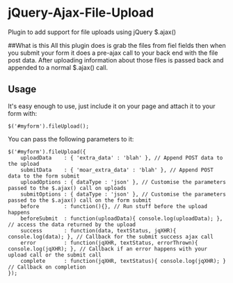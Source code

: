 jQuery-Ajax-File-Upload
=======================

Plugin to add support for file uploads using jQuery $.ajax()

##What is this
All this plugin does is grab the files from fiel fields then when you submit your form it does a pre-ajax call to your back end with the file post data. After uploading information about those files is passed back and appended to a normal $.ajax() call.

## Usage
It's easy enough to use, just include it on your page and attach it to your form with:

	$('#myform').fileUpload();

You can pass the following parameters to it:

	$('#myform').fileUpload({
		uploadData    : { 'extra_data' : 'blah' }, // Append POST data to the upload
		submitData    : { 'moar_extra_data' : 'blah' }, // Append POST data to the form submit
		uploadOptions : { dataType : 'json' }, // Customise the parameters passed to the $.ajax() call on uploads
		submitOptions : { dataType : 'json' }, // Customise the parameters passed to the $.ajax() call on the form submit
		before	      : function(){}, // Run stuff before the upload happens
		beforeSubmit  : function(uploadData){ console.log(uploadData); }, // access the data returned by the upload
		success       : function(data, textStatus, jqXHR){ console.log(data); }, // Callback for the submit success ajax call
		error 	      : function(jqXHR, textStatus, errorThrown){ console.log(jqXHR); }, // Callback if an error happens with your upload call or the submit call
		complete      : function(jqXHR, textStatus){ console.log(jqXHR); } // Callback on completion
	});

